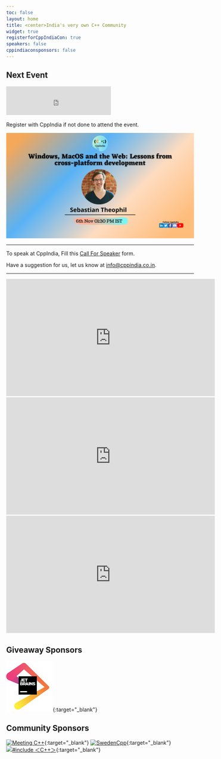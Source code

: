 ```yaml
---
toc: false
layout: home
title: <center>India's very own C++ Community
widget: true
registerforCppIndiaCon: true
speakers: false
cppindiaconsponsors: false
---
```


## Next Event 
<iframe src="https://free.timeanddate.com/countdown/i7z3j8q4/n438/cf12/cm0/cu4/ct0/cs1/ca0/co1/cr0/ss0/cac000/cpc000/pcfff/tcfff/fs100/szw448/szh189/tat%20/tac000/tptEvent%20is%20in%20Progress.../tpc000/iso2021-11-06T13:30:00/pa5" allowtransparency="true" frameborder="0" width="281" height="77"></iframe>

Register with CppIndia if not done to attend the event.

[![Next Session](assets\images\SessionPost\session_banner.png "Next Session")](/_pages/join_us)
<script src="https://platform.linkedin.com/in.js" type="text/javascript">lang: en_US</script>
<script type="IN/Share" data-url="https://www.cppindia.co.in"></script>
  
---

To speak at CppIndia, Fill this [Call For Speaker](/callforspeakers/call_for_speakers/) form.

Have a suggestion for us, let us know at <info@cppindia.co.in>.

---
<iframe width="560" height="315" src="https://www.youtube.com/embed/JCzxuZvHHs8" title="YouTube video player" frameborder="0" allow="accelerometer; autoplay; clipboard-write; encrypted-media; gyroscope; picture-in-picture" allowfullscreen></iframe>
<br>
<iframe width="560" height="315" src="https://www.youtube.com/embed/defMpg69hLs" title="YouTube video player" frameborder="0" allow="accelerometer; autoplay; clipboard-write; encrypted-media; gyroscope; picture-in-picture" allowfullscreen></iframe>
<br>
<iframe width="560" height="315" src="https://www.youtube.com/embed/OCxPCnw7N5I" title="YouTube video player" frameborder="0" allow="accelerometer; autoplay; clipboard-write; encrypted-media; gyroscope; picture-in-picture" allowfullscreen></iframe>
<br>

## Giveaway Sponsors

[![jetbrains](/Sponsors/jetbrains.png)](https://www.jetbrains.com){:target="_blank"} 

## Community Sponsors

[![Meeting C++](/Sponsors/meeting_cpp.png "Meeting C++")](https://www.meetingcpp.com){:target="_blank"} 
[![SwedenCpp](/Sponsors/SwedenCppOfficial.png "SwedenCpp")](https://www.swedencpp.se){:target="_blank"} 
[![#include ＜C++＞](/Sponsors/include_logo.png "#include ＜C++＞")](https://www.includecpp.org/){:target="_blank"} 


<pre>





</pre>
